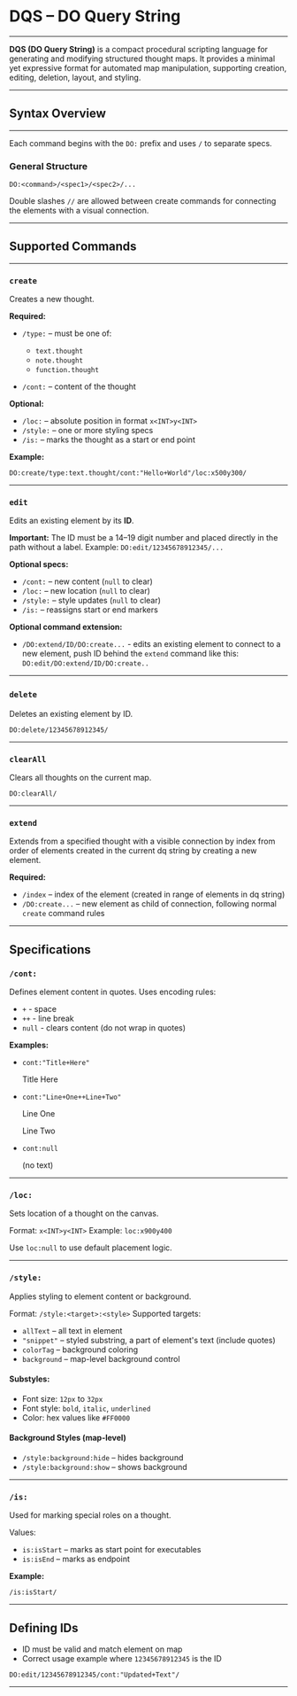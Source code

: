 # **DQS – DO Query String**

---

**DQS (DO Query String)** is a compact procedural scripting language for generating and modifying structured thought maps. It provides a minimal yet expressive format for automated map manipulation, supporting creation, editing, deletion, layout, and styling.

---

## **Syntax Overview**

---

Each command begins with the `DO:` prefix and uses `/` to separate specs.

### General Structure

```
DO:<command>/<spec1>/<spec2>/...
```

Double slashes `//` are allowed between create commands for connecting the elements with a visual connection.

---

## **Supported Commands**

---

### `create`

Creates a new thought.

**Required:**

* `/type:` – must be one of:

  * `text.thought`
  * `note.thought`
  * `function.thought`
* `/cont:` – content of the thought

**Optional:**

* `/loc:` – absolute position in format `x<INT>y<INT>`
* `/style:` – one or more styling specs
* `/is:` – marks the thought as a start or end point

**Example:**

```
DO:create/type:text.thought/cont:"Hello+World"/loc:x500y300/
```

---

### `edit`

Edits an existing element by its **ID**.

**Important:** The ID must be a 14–19 digit number and placed directly in the path without a label.
Example: `DO:edit/12345678912345/...`

**Optional specs:**

* `/cont:` – new content (`null` to clear)
* `/loc:` – new location (`null` to clear)
* `/style:` – style updates (`null` to clear)
* `/is:` – reassigns start or end markers

**Optional command extension:**

* `/DO:extend/ID/DO:create...` - edits an existing element to connect to a new element, push ID behind the `extend` command like this: `DO:edit/DO:extend/ID/DO:create..` 

---

### `delete` 

Deletes an existing element by ID.

```
DO:delete/12345678912345/
```

---

### `clearAll`

Clears all thoughts on the current map.

```
DO:clearAll/
```

---

### `extend`

Extends from a specified thought with a visible connection by index from order of elements created in the current dq string by creating a new element.

**Required:**

* `/index` – index of the element (created in range of elements in dq string)
* `/DO:create...` – new element as child of connection, following normal `create` command rules

---

## **Specifications**

### `/cont:`

Defines element content in quotes. Uses encoding rules:

* `+` - space
* `++` - line break
* `null` - clears content (do not wrap in quotes)

**Examples:**

* `cont:"Title+Here"` 

  Title Here

* `cont:"Line+One++Line+Two"` 

  Line One

  Line Two

* `cont:null`

  (no text)

---

### `/loc:`

Sets location of a thought on the canvas.

Format: `x<INT>y<INT>`
Example: `loc:x900y400`

Use `loc:null` to use default placement logic.

---

### `/style:`

Applies styling to element content or background.

Format: `/style:<target>:<style>`
Supported targets:

* `allText` – all text in element
* `"snippet"` – styled substring, a part of element's text (include quotes)
* `colorTag` – background coloring
* `background` – map-level background control

#### Substyles:

* Font size: `12px` to `32px`
* Font style: `bold`, `italic`, `underlined`
* Color: hex values like `#FF0000`

#### Background Styles (map-level)

* `/style:background:hide` – hides background
* `/style:background:show` – shows background

---

### `/is:`

Used for marking special roles on a thought.

Values:

* `is:isStart` – marks as start point for executables
* `is:isEnd` – marks as endpoint

**Example:**

```
/is:isStart/
```

---

## Defining IDs

* ID must be valid and match element on map
* Correct usage example where `12345678912345` is the ID

```
DO:edit/12345678912345/cont:"Updated+Text"/
```

---
